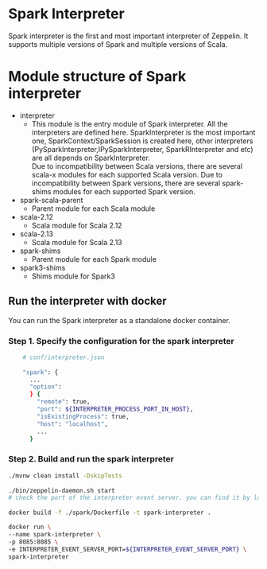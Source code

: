 # Spark Interpreter

Spark interpreter is the first and most important interpreter of Zeppelin.
It supports multiple versions of Spark and multiple versions of Scala.

# Module structure of Spark interpreter

* interpreter
  - This module is the entry module of Spark interpreter. All the interpreters are defined here. SparkInterpreter is the most important one,
    SparkContext/SparkSession is created here, other interpreters (PySparkInterpreter,IPySparkInterpreter, SparkRInterpreter and etc) are all depends on SparkInterpreter.  
    Due to incompatibility between Scala versions, there are several scala-x modules for each supported Scala version.
    Due to incompatibility between Spark versions, there are several spark-shims modules for each supported Spark version.
* spark-scala-parent
  - Parent module for each Scala module
* scala-2.12
  - Scala module for Scala 2.12
* scala-2.13
  - Scala module for Scala 2.13
* spark-shims
  - Parent module for each Spark module
* spark3-shims
  - Shims module for Spark3

## Run the interpreter with docker
You can run the Spark interpreter as a standalone docker container.

### Step 1. Specify the configuration for the spark interpreter
```bash
    # conf/interpreter.json
    
    "spark": {
      ...
      "option":
      } {
        "remote": true,
        "port": ${INTERPRETER_PROCESS_PORT_IN_HOST},
        "isExistingProcess": true,
        "host": "localhost",
        ...
      }
````

### Step 2. Build and run the spark interpreter
```bash
./mvnw clean install -DskipTests
 
./bin/zeppelin-daemon.sh start
# check the port of the interpreter event server. you can find it by looking for the log that starts with "InterpreterEventServer is starting at"
   
docker build -f ./spark/Dockerfile -t spark-interpreter .

docker run \
--name spark-interpreter \
-p 8085:8085 \
-e INTERPRETER_EVENT_SERVER_PORT=${INTERPRETER_EVENT_SERVER_PORT} \
spark-interpreter
```
